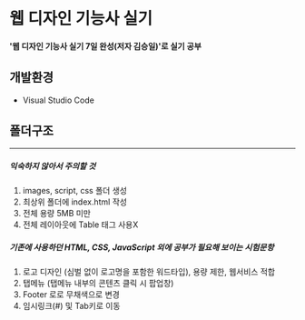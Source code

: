 # 웹 디자인 기능사 실기
#### '웹 디자인 기능사 실기 7일 완성(저자 김승일)'로 실기 공부

## 개발환경
- Visual Studio Code

## 폴더구조
-----
##### 익숙하지 않아서 주의할 것
1. images, script, css 폴더 생성
2. 최상위 폴더에 index.html 작성
3. 전체 용량 5MB 미만
4. 전체 레이아웃에 Table 태그 사용X
##### 기존에 사용하던 HTML, CSS, JavaScript 외에 공부가 필요해 보이는 시험문항
1. 로고 디자인 (심벌 없이 로고명을 포함한 워드타입), 용량 제한, 웹서비스 적합
2. 탭메뉴 (탭메뉴 내부의 콘텐츠 클릭 시 팝업창)
3. Footer 로로 무채색으로 변경
4. 임시링크(#) 및 Tab키로 이동
